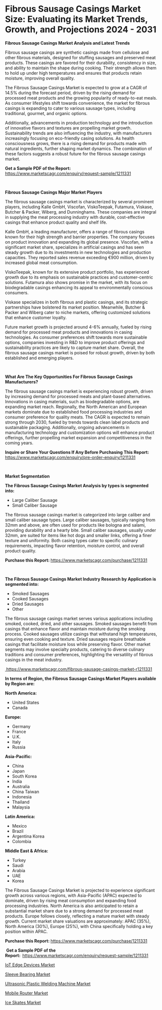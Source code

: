 <p><h1>Fibrous Sausage Casings Market Size: Evaluating its Market Trends, Growth, and Projections 2024 - 2031</h1></p><p><strong>Fibrous Sausage Casings Market Analysis and Latest Trends</strong></p>
<p><p>Fibrous sausage casings are synthetic casings made from cellulose and other fibrous materials, designed for stuffing sausages and preserved meat products. These casings are favored for their durability, consistency in size, and ability to maintain the shape during cooking. Their strength allows them to hold up under high temperatures and ensures that products retain moisture, improving overall quality.</p><p>The Fibrous Sausage Casings Market is expected to grow at a CAGR of 14.5% during the forecast period, driven by the rising demand for processed meat products and the growing popularity of ready-to-eat meals. As consumer lifestyles shift towards convenience, the market for fibrous casings is expanding to cater to various sausage types, including traditional, gourmet, and organic options.</p><p>Additionally, advancements in production technology and the introduction of innovative flavors and textures are propelling market growth. Sustainability trends are also influencing the industry, with manufacturers increasingly focusing on eco-friendly casing solutions. As health consciousness grows, there is a rising demand for products made with natural ingredients, further shaping market dynamics. The combination of these factors suggests a robust future for the fibrous sausage casings market.</p></p>
<p><strong>Get a Sample PDF of the Report:&nbsp;</strong> <a href="https://www.marketscagr.com/enquiry/request-sample/1211331?utm_campaign=1186&utm_medium=2&utm_source=Github&utm_content=ia&utm_term=05102024&utm_id=fibrous-sausage-casings">https://www.marketscagr.com/enquiry/request-sample/1211331</a></p>
<p>&nbsp;</p>
<p><strong>Fibrous Sausage Casings Major Market Players</strong></p>
<p><p>The fibrous sausage casings market is characterized by several prominent players, including Kalle GmbH, Viscofan, ViskoTeepak, Futamura, Viskase, Butcher & Packer, Wiberg, and Dunninghams. These companies are integral in supplying the meat processing industry with durable, cost-effective casings that enhance product quality and shelf life.</p><p>Kalle GmbH, a leading manufacturer, offers a range of fibrous casings known for their high strength and barrier properties. The company focuses on product innovation and expanding its global presence. Viscofan, with a significant market share, specializes in artificial casings and has seen steady growth due to its investments in new technologies and production capacities. They reported sales revenue exceeding €900 million, driven by increased global meat consumption.</p><p>ViskoTeepak, known for its extensive product portfolio, has experienced growth due to its emphasis on sustainable practices and customer-centric solutions. Futamura also shows promise in the market, with its focus on biodegradable casings enhancing its appeal to environmentally conscious consumers.</p><p>Viskase specializes in both fibrous and plastic casings, and its strategic partnerships have bolstered its market position. Meanwhile, Butcher & Packer and Wiberg cater to niche markets, offering customized solutions that enhance customer loyalty.</p><p>Future market growth is projected around 4-6% annually, fueled by rising demand for processed meat products and innovations in casing technologies. As consumer preferences shift towards more sustainable options, companies investing in R&D to improve product offerings and sustainability practices are likely to capture market share. Overall, the fibrous sausage casings market is poised for robust growth, driven by both established and emerging players.</p></p>
<p>&nbsp;</p>
<p><strong>What Are The Key Opportunities For Fibrous Sausage Casings Manufacturers?</strong></p>
<p><p>The fibrous sausage casings market is experiencing robust growth, driven by increasing demand for processed meats and plant-based alternatives. Innovations in casing materials, such as biodegradable options, are expanding market reach. Regionally, the North American and European markets dominate due to established food processing industries and consumer preference for quality meats. The CAGR is expected to remain strong through 2030, fueled by trends towards clean label products and sustainable packaging. Additionally, ongoing advancements in manufacturing technology and customization options will enhance product offerings, further propelling market expansion and competitiveness in the coming years.</p></p>
<p><strong>Inquire or Share Your Questions If Any Before Purchasing This Report:</strong> <a href="https://www.marketscagr.com/enquiry/pre-order-enquiry/1211331?utm_campaign=1186&utm_medium=2&utm_source=Github&utm_content=ia&utm_term=05102024&utm_id=fibrous-sausage-casings">https://www.marketscagr.com/enquiry/pre-order-enquiry/1211331</a></p>
<p>&nbsp;</p>
<p><strong>Market Segmentation</strong></p>
<p><strong>The Fibrous Sausage Casings Market Analysis by types is segmented into:</strong></p>
<p><ul><li>Large Caliber Sausage</li><li>Small Caliber Sausage</li></ul></p>
<p><p>The fibrous sausage casings market is categorized into large caliber and small caliber sausage types. Large caliber sausages, typically ranging from 32mm and above, are often used for products like bologna and salami, providing durability and a hearty bite. Small caliber sausages, usually under 32mm, are suited for items like hot dogs and smaller links, offering a finer texture and uniformity. Both casing types cater to specific culinary requirements, impacting flavor retention, moisture control, and overall product quality.</p></p>
<p><strong>Purchase this Report:&nbsp;</strong><a href="https://www.marketscagr.com/purchase/1211331?utm_campaign=1186&utm_medium=2&utm_source=Github&utm_content=ia&utm_term=05102024&utm_id=fibrous-sausage-casings">https://www.marketscagr.com/purchase/1211331</a></p>
<p>&nbsp;</p>
<p><strong>The Fibrous Sausage Casings Market Industry Research by Application is segmented into:</strong></p>
<p><ul><li>Smoked Sausages</li><li>Cooked Sausages</li><li>Dried Sausages</li><li>Other</li></ul></p>
<p><p>The fibrous sausage casings market serves various applications including smoked, cooked, dried, and other sausages. Smoked sausages benefit from casings that enhance flavor and maintain moisture during the smoking process. Cooked sausages utilize casings that withstand high temperatures, ensuring even cooking and texture. Dried sausages require breathable casings that facilitate moisture loss while preserving flavor. Other market segments may involve specialty products, catering to diverse culinary traditions and consumer preferences, highlighting the versatility of fibrous casings in the meat industry.</p></p>
<p><a href="https://www.marketscagr.com/fibrous-sausage-casings-market-r1211331?utm_campaign=1186&utm_medium=2&utm_source=Github&utm_content=ia&utm_term=05102024&utm_id=fibrous-sausage-casings">&nbsp;https://www.marketscagr.com/fibrous-sausage-casings-market-r1211331</a></p>
<p><strong>In terms of Region, the Fibrous Sausage Casings Market Players available by Region are:</strong></p>
<p>
    <p> <strong> North America: </strong>
        <ul>
            <li>United States</li>
            <li>Canada</li>
        </ul>
        </p> 
    <p> <strong> Europe: </strong>
        <ul>
            <li>Germany</li>
            <li>France</li>
            <li>U.K.</li>
            <li>Italy</li>
            <li>Russia</li>
        </ul>
        </p> 
    <p> <strong> Asia-Pacific: </strong>
        <ul>
            <li>China</li>
            <li>Japan</li>
            <li>South Korea</li>
            <li>India</li>
            <li>Australia</li>
            <li>China Taiwan</li>
            <li>Indonesia</li>
            <li>Thailand</li>
            <li>Malaysia</li>
        </ul>
        </p> 
    <p> <strong> Latin America: </strong>
        <ul>
            <li>Mexico</li>
            <li>Brazil</li>
            <li>Argentina Korea</li>
            <li>Colombia</li>
        </ul>
        </p> 
    <p> <strong> Middle East & Africa: </strong>
        <ul>
            <li>Turkey</li>
            <li>Saudi</li>
            <li>Arabia</li>
            <li>UAE</li>
            <li>Korea</li>
        </ul>
    </p>
    </p>
<p><p>The Fibrous Sausage Casings Market is projected to experience significant growth across various regions, with Asia-Pacific (APAC) expected to dominate, driven by rising meat consumption and expanding food processing industries. North America is also anticipated to retain a substantial market share due to a strong demand for processed meat products. Europe follows closely, reflecting a mature market with steady growth. Current market share valuations are approximately: APAC (35%), North America (30%), Europe (25%), with China specifically holding a key position within APAC.</p></p>
<p><strong>Purchase this Report: </strong><a href="https://www.marketscagr.com/purchase/1211331?utm_campaign=1186&utm_medium=2&utm_source=Github&utm_content=ia&utm_term=05102024&utm_id=fibrous-sausage-casings">https://www.marketscagr.com/purchase/1211331</a></p>
<p>&nbsp;<strong>Get a Sample PDF of the Report:&nbsp;&nbsp;</strong><a href="https://www.marketscagr.com/enquiry/request-sample/1211331?utm_campaign=1186&utm_medium=2&utm_source=Github&utm_content=ia&utm_term=05102024&utm_id=fibrous-sausage-casings">https://www.marketscagr.com/enquiry/request-sample/1211331</a></p>
<p><strong></strong></p>
<p><p><a href="https://github.com/indrystar/Market-Research-Report-List-5/blob/main/iot-edge-devices-market.md?utm_campaign=1186&utm_medium=2&utm_source=Github&utm_content=ia&utm_term=05102024&utm_id=fibrous-sausage-casings">IoT Edge Devices Market</a></p><p><a href="https://www.linkedin.com/pulse/analyzing-global-sleeve-bearing-market-growth-prospects-future-ukp8e?utm_campaign=1186&utm_medium=2&utm_source=Github&utm_content=ia&utm_term=05102024&utm_id=fibrous-sausage-casings">Sleeve Bearing Market</a></p><p><a href="https://www.linkedin.com/pulse/evaluating-global-ultrasonic-plastic-welding-machine-market-p7cee?utm_campaign=1186&utm_medium=2&utm_source=Github&utm_content=ia&utm_term=05102024&utm_id=fibrous-sausage-casings">Ultrasonic Plastic Welding Machine Market</a></p><p><a href="https://www.linkedin.com/pulse/in-depth-mobile-router-market-review-size-share-81cagr-growth-c0wze?utm_campaign=1186&utm_medium=2&utm_source=Github&utm_content=ia&utm_term=05102024&utm_id=fibrous-sausage-casings">Mobile Router Market</a></p><p><a href="https://www.linkedin.com/pulse/analyzing-global-ice-skates-market-growth-prospects-future-forecast-cyacc?utm_campaign=1186&utm_medium=2&utm_source=Github&utm_content=ia&utm_term=05102024&utm_id=fibrous-sausage-casings">Ice Skates Market</a></p></p>
